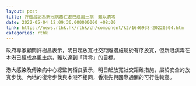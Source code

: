 ```yaml
---
layout: post
title: 許樹昌認為新冠病毒在港已成風土病　難以清零
date: 2022-05-04 12:09:36.000000000 +08:00
link: https://news.rthk.hk/rthk/ch/component/k2/1646938-20220504.htm
categories: rthk
---
```


政府專家顧問許樹昌表示，明日起放寬社交距離措施屬於有序放寬，但新冠病毒在本港已經成為風土病，難以達到「清零」的目標。

港大感染及傳染病中心總監何栢良表示，明日起放寬社交距離措施，屬於安全的放寬步伐。內地的復常步伐與本港不相同，香港先與國際通關的可行性較高。
